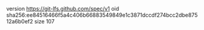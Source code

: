 version https://git-lfs.github.com/spec/v1
oid sha256:ee84516466f5a4c406b66883549849e1c3871dccdf274bcc2dbe87512a6b0ef2
size 107
